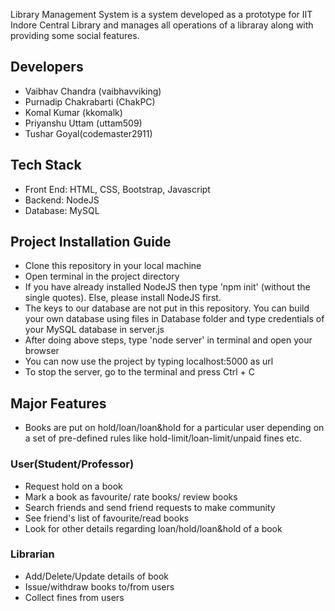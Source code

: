 Library Management System is a system developed as a prototype for IIT Indore Central Library and manages all operations of a libraray along with providing some social features.
<h2>Developers</h2>

 - Vaibhav Chandra (vaibhavviking)
 - Purnadip Chakrabarti (ChakPC)
 - Komal Kumar (kkomalk)
 - Priyanshu Uttam (uttam509)
 - Tushar Goyal(codemaster2911)

<h2>Tech Stack</h2>

 - Front End: HTML, CSS, Bootstrap, Javascript
 - Backend: NodeJS
 - Database: MySQL

<h2>Project Installation Guide</h2>

 - Clone this repository in your local machine
 - Open terminal in the project directory
 - If you have already installed NodeJS then type 'npm init' (without the single quotes). Else, please install NodeJS first.
 - The keys to our database are not put in this repository. You can build your own database using files in Database folder and 
   type credentials of your MySQL database in server.js
 - After doing above steps, type 'node server' in terminal and open your browser
 - You can now use the project by typing localhost:5000 as url
 - To stop the server, go to the terminal and press Ctrl + C 

<h2>Major Features</h2>

 - Books are put on hold/loan/loan&hold for a particular user depending on a set of pre-defined rules like hold-limit/loan-limit/unpaid fines etc.

<h3>User(Student/Professor)</h3>

 - Request hold on a book
 - Mark a book as favourite/ rate books/ review books
 - Search friends and send friend requests to make community
 - See friend's list of favourite/read books
 - Look for other details regarding loan/hold/loan&hold of a book 

<h3>Librarian</h3>

 - Add/Delete/Update details of book
 - Issue/withdraw books to/from users
 - Collect fines from users
 
